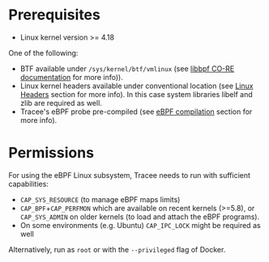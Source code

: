 # Prerequisites

* Linux kernel version >= 4.18

One of the following:
* BTF available under `/sys/kernel/btf/vmlinux` (see [libbpf CO-RE documentation](https://github.com/libbpf/libbpf#bpf-co-re-compile-once--run-everywhere) for more info)).
* Linux kernel headers available under conventional location (see [Linux Headers](../headers) section for more info). In this case system libraries libelf and zlib are required as well.
* Tracee's eBPF probe pre-compiled (see [eBPF compilation](install/ebpf-compilation.md) section for more info).

# Permissions

For using the eBPF Linux subsystem, Tracee needs to run with sufficient capabilities: 
* `CAP_SYS_RESOURCE` (to manage eBPF maps limits)
* `CAP_BPF`+`CAP_PERFMON` which are available on recent kernels (>=5.8), or `CAP_SYS_ADMIN` on older kernels (to load and attach the eBPF programs).
* On some environments (e.g. Ubuntu) `CAP_IPC_LOCK` might be required as well

Alternatively, run as `root` or with the `--privileged` flag of Docker.
